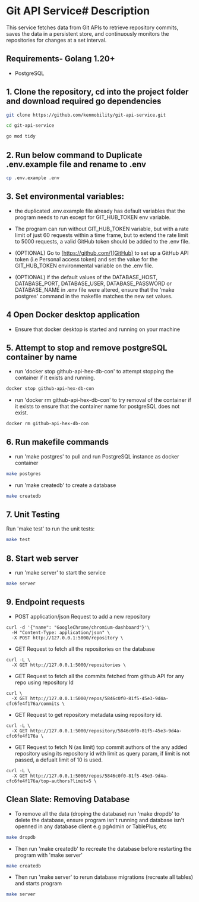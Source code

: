 # Git API Service# Description

This service fetches data from Git APIs to retrieve repository commits, saves the data in a persistent store, and continuously monitors the repositories for changes at a set interval.

## Requirements- Golang 1.20+
- PostgreSQL

## 1. Clone the repository, cd into the project folder and download required go dependencies
```bash
git clone https://github.com/kenmobility/git-api-service.git
```
```bash
cd git-api-service
```
```bash
go mod tidy
```
## 2. Run below command to Duplicate .env.example file and rename to .env
```bash
cp .env.example .env
```

## 3. Set environmental variables:
- the duplicated .env.example file already has default variables that the program needs to run except for GIT_HUB_TOKEN env variable.
- The program can run without GIT_HUB_TOKEN variable, but with a rate limit of just 60 requests within a time frame, but to extend the rate limit to 5000 requests, a valid GitHub token should be added to the .env file. 
- (OPTIONAL) Go to [https://github.com/](GitHub) to set up a GitHub API token (i.e Personal access token) and set the value for the GIT_HUB_TOKEN environmental variable on the .env file.

- (OPTIONAL) if the default values of the DATABASE_HOST, DATABASE_PORT, DATABASE_USER, DATABASE_PASSWORD or DATABASE_NAME in .env file were altered, ensure that the 'make postgres' command in the makefile matches the new set values.

## 4 Open Docker desktop application
- Ensure that docker desktop is started and running on your machine 

## 5. Attempt to stop and remove postgreSQL container by name
- run 'docker stop github-api-hex-db-con' to attempt stopping the container if it exists and running.
```bash
docker stop github-api-hex-db-con
``` 
- run 'docker rm github-api-hex-db-con' to try removal of the container if it exists to ensure that the container name for postgreSQL does not exist.
```bash
docker rm github-api-hex-db-con
``` 

## 6. Run makefile commands 
- run 'make postgres' to pull and run PostgreSQL instance as docker container
```bash
make postgres
```
- run 'make createdb' to create a database
```bash
make createdb
```

## 7. Unit Testing

Run 'make test' to run the unit tests:
```bash
make test
```
## 8. Start web server
- run 'make server' to start the service
```bash
make server
```

## 9. Endpoint requests
- POST application/json Request to add a new repository
``` 
curl -d '{"name": "GoogleChrome/chromium-dashboard"}'\
  -H "Content-Type: application/json" \
  -X POST http://127.0.0.1:5000/repository \
```

- GET Request to fetch all the repositories on the database
```
curl -L \
  -X GET http://127.0.0.1:5000/repositories \
```

- GET Request to fetch all the commits fetched from github API for any repo using repository Id 
```
curl \
  -X GET http://127.0.0.1:5000/repos/5846c0f0-81f5-45e3-9d4a-cfc6fe4f176a/commits \
```

- GET Request to get repository metadata using repository id. 
``` 
curl -L \
  -X GET http://127.0.0.1:5000/repository/5846c0f0-81f5-45e3-9d4a-cfc6fe4f176a \
```

- GET Request to fetch N (as limit) top commit authors of the any added repository using its repository id with limit as query param, if limit is not passed, a defualt limit of 10 is used.
```
curl -L \
  -X GET http://127.0.0.1:5000/repos/5846c0f0-81f5-45e3-9d4a-cfc6fe4f176a/top-authors?limit=5 \
```

## Clean Slate: Removing Database
- To remove all the data (droping the database) run 'make dropdb' to delete the database, ensure program isn't running and database isn't openned in any database client e.g pgAdmin or TablePlus, etc
```bash
make dropdb
```
- Then run 'make createdb' to recreate the database before restarting the program with 'make server'
```bash
make createdb
```
- Then run 'make server' to rerun database migrations (recreate all tables) and starts program
```bash
make server
```